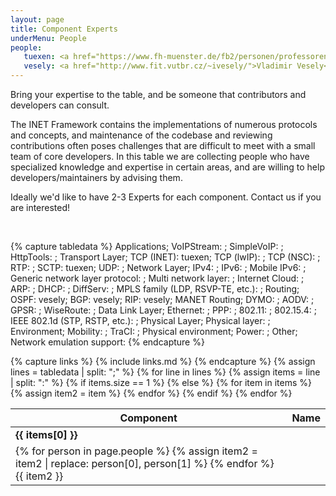 ```yaml
---
layout: page
title: Component Experts
underMenu: People
people:
   tuexen: <a href="https://www.fh-muenster.de/fb2/personen/professoren/tuexen/index.php">Michael Tuexen</a>
   vesely: <a href="http://www.fit.vutbr.cz/~ivesely/">Vladimir Vesely</a>
---
```


<p class="lead">Bring your expertise to the table, and be someone that contributors and developers can consult.</p>

The INET Framework contains the implementations of numerous protocols and
concepts, and maintenance of the codebase and reviewing contributions often
poses challenges that are difficult to meet with a small team of core
developers. In this table we are collecting people who have specialized
knowledge and expertise in certain areas, and are willing to help
developers/maintainers by advising them.

Ideally we'd like to have 2-3 Experts for each component. Contact us if you are interested!

<br>

{% capture tabledata %}
Applications;
    VoIPStream: ;
    SimpleVoIP: ;
    HttpTools: ;
Transport Layer;
    TCP (INET):  tuexen;
    TCP (lwIP): ;
    TCP (NSC): ;
    RTP: ;
    SCTP:        tuexen;
    UDP: ;
Network Layer;
    IPv4: ;
    IPv6: ;
    Mobile IPv6: ;
    Generic network layer protocol: ;
    Multi network layer: ;
    Internet Cloud: ;
    ARP: ;
    DHCP: ;
    DiffServ: ;
    MPLS family (LDP, RSVP-TE, etc.): ;
Routing;
    OSPF:        vesely;
    BGP:         vesely;
    RIP:         vesely;
MANET Routing;
    DYMO: ;
    AODV: ;
    GPSR: ;
    WiseRoute: ;
Data Link Layer;
    Ethernet: ;
    PPP: ;
    802.11: ;
    802.15.4: ;
    IEEE 802.1d (STP, RSTP, etc.): ;
Physical Layer;
    Physical layer: ;
    Environment;
    Mobility: ;
    TraCI: ;
Physical environment;
    Power: ;
Other;
    Network emulation support:
{% endcapture %}


<table class="table table-bordered table-striped">
  <thead>
    <tr class="info"><th>Component</th><th>Name</th></tr>
  </thead>
  <tbody>
{% capture links %}
{% include links.md %}
{% endcapture %}
{% assign lines = tabledata | split: ";" %}
{% for line in lines %}
  {% assign items = line | split: ":" %}
  {% if items.size == 1 %}
    <tr class="success"><td colspan="2"><b>{{ items[0] }}</b></td></tr>
  {% else %}
    <tr>
      {% for item in items %}
        {% assign item2 = item %}
        <td>
          {% for person in page.people %}
             {% assign item2 = item2 | replace: person[0], person[1] %}
          {% endfor %}
          {{ item2 }}
        </td>
      {% endfor %}
    </tr>
  {% endif %}
{% endfor %}
  </tbody>
</table>


